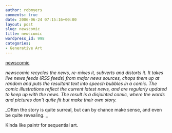 ```yaml
---
author: robmyers
comments: true
date: 2006-06-24 07:15:16+00:00
layout: post
slug: newscomic
title: newscomic
wordpress_id: 998
categories:
- Generative Art
---
```


[newscomic](http://dev1.manme.org.uk/~davem/RSScomic_1.2/index.php?input_rss=2)  
  
_newscomic recycles the news, re-mixes it, subverts and distorts it. It takes live news feeds (RSS feeds) from major news sources, chops them up at random and puts the resultant text into speech bubbles in a comic. The comic illustrations reflect the current latest news, and are regularly updated to keep up with the news. The result is a disjointed comic, where the words and pictures don't quite fit but make their own story._  
  
_Often the story is quite surreal, but can by chance make sense, and even be quite revealing. _  
  
Kinda like paintr for sequential art.  


